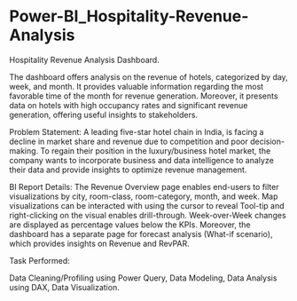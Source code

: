 # Power-BI_Hospitality-Revenue-Analysis

Hospitality Revenue Analysis Dashboard.

The dashboard offers analysis on the revenue of hotels, categorized by day, week, and month. It provides valuable information regarding the most favorable time of the month for revenue generation. Moreover, it presents data on hotels with high occupancy rates and significant revenue generation, offering useful insights to stakeholders.

Problem Statement:
A leading five-star hotel chain in India, is facing a decline in market share and revenue due to competition and poor decision-making. To regain their position in the luxury/business hotel market, the company wants to incorporate business and data intelligence to analyze their data and provide insights to optimize revenue management.

BI Report Details:
The Revenue Overview page enables end-users to filter visualizations by city, room-class, room-category, month, and week. Map visualizations can be interacted with using the cursor to reveal Tool-tip and right-clicking on the visual enables drill-through. Week-over-Week changes are displayed as percentage values below the KPIs. Moreover, the dashboard has a separate page for forecast analysis (What-if scenario), which provides insights on Revenue and RevPAR.

Task Performed:

Data Cleaning/Profiling using Power Query, 
Data Modeling, 
Data Analysis using DAX, 
Data Visualization.

